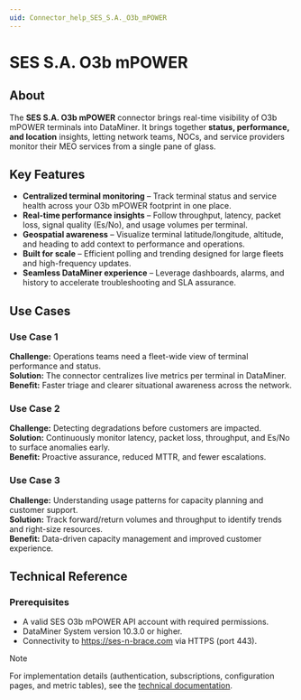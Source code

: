 ```yaml
---
uid: Connector_help_SES_S.A._O3b_mPOWER
---
```


# SES S.A. O3b mPOWER

## About

The **SES S.A. O3b mPOWER** connector brings real-time visibility of O3b mPOWER terminals into DataMiner. It brings together **status, performance, and location** insights, letting network teams, NOCs, and service providers monitor their MEO services from a single pane of glass.

## Key Features

- **Centralized terminal monitoring** – Track terminal status and service health across your O3b mPOWER footprint in one place.  
- **Real-time performance insights** – Follow throughput, latency, packet loss, signal quality (Es/No), and usage volumes per terminal.  
- **Geospatial awareness** – Visualize terminal latitude/longitude, altitude, and heading to add context to performance and operations.  
- **Built for scale** – Efficient polling and trending designed for large fleets and high-frequency updates.  
- **Seamless DataMiner experience** – Leverage dashboards, alarms, and history to accelerate troubleshooting and SLA assurance.

## Use Cases

### Use Case 1
**Challenge:** Operations teams need a fleet-wide view of terminal performance and status.  
**Solution:** The connector centralizes live metrics per terminal in DataMiner.  
**Benefit:** Faster triage and clearer situational awareness across the network.

### Use Case 2
**Challenge:** Detecting degradations before customers are impacted.  
**Solution:** Continuously monitor latency, packet loss, throughput, and Es/No to surface anomalies early.  
**Benefit:** Proactive assurance, reduced MTTR, and fewer escalations.

### Use Case 3
**Challenge:** Understanding usage patterns for capacity planning and customer support.  
**Solution:** Track forward/return volumes and throughput to identify trends and right-size resources.  
**Benefit:** Data-driven capacity management and improved customer experience.

## Technical Reference

### Prerequisites

- A valid SES O3b mPOWER API account with required permissions.  
- DataMiner System version 10.3.0 or higher.  
- Connectivity to https://ses-n-brace.com via HTTPS (port 443).

> [!NOTE]
> For implementation details (authentication, subscriptions, configuration pages, and metric tables), see the [technical documentation](xref:Connector_help_SES_S.A._O3b_mPOWER_Technical). 